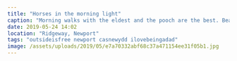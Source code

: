 ```yaml
---
title: "Horses in the morning light"
caption: "Morning walks with the eldest and the pooch are the best. Beautiful morning and some friends in the field."
date: 2019-05-24 14:02
location: "Ridgeway, Newport"
tags: "outsideisfree newport casnewydd ilovebeingadad"
image: /assets/uploads/2019/05/e7a70332abf68c37a471154ee31f05b1.jpg
---
```


